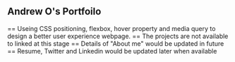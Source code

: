 ## Andrew O's Portfoilo ##

== Useing CSS positioning, flexbox, hover property and media query to design
a better user experience webpage.
== The projects are not available to linked at this stage
== Details of "About me" would be updated in future
== Resume, Twitter and Linkedin would be updated later when available
